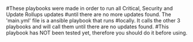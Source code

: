 #These playbooks were made in order to run all Critical, Security and Update Rollups updates
#until there are no more updates found. The 'main.yml' file is a ansible playbook that runs
#locally. It calls the other 3 playbooks and will call them until there are no updates found.
#This playbook has NOT been tested yet, therefore you should do it before using.
